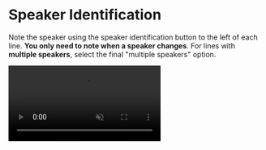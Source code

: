 # Speaker Identification

Note the speaker using the speaker identification button to the left of each line. **You only need to note when a speaker changes**. For lines with **multiple speakers**, select the final "multiple speakers" option.


<video src="https://s3.amazonaws.com/togetherwelisten.nypl.org/video/twl_sample_speakers.mp4" preload="auto" class="toggle-sound sample-video" autoplay loop muted></video>
